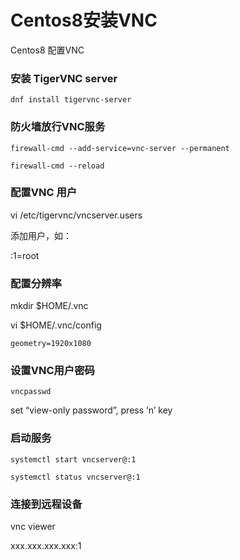 # Centos8安装VNC


Centos8  配置VNC 

### 安装 TigerVNC server

```
dnf install tigervnc-server
```

### 防火墙放行VNC服务

```
firewall-cmd --add-service=vnc-server --permanent

firewall-cmd --reload
```

### 配置VNC 用户

vi  /etc/tigervnc/vncserver.users

添加用户，如：

:1=root

### 配置分辨率
mkdir $HOME/.vnc 

vi  $HOME/.vnc/config
```
geometry=1920x1080
```
### 设置VNC用户密码

```
vncpasswd
```

 set “view-only password”, press ‘n’ key

### 启动服务

```
systemctl start vncserver@:1

systemctl status vncserver@:1
```

### 连接到远程设备

vnc viewer 

xxx.xxx.xxx.xxx:1



